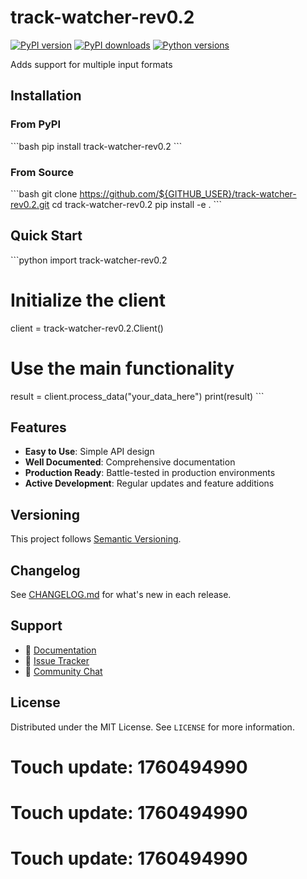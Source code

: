 # track-watcher-rev0.2

[![PyPI version](https://img.shields.io/pypi/v/track-watcher-rev0.2.svg)](https://pypi.org/project/track-watcher-rev0.2/)
[![PyPI downloads](https://img.shields.io/pypi/dm/track-watcher-rev0.2.svg)](https://pypi.org/project/track-watcher-rev0.2/)
[![Python versions](https://img.shields.io/pypi/pyversions/track-watcher-rev0.2.svg)](https://pypi.org/project/track-watcher-rev0.2/)

Adds support for multiple input formats

## Installation

### From PyPI

\`\`\`bash
pip install track-watcher-rev0.2
\`\`\`

### From Source

\`\`\`bash
git clone https://github.com/${GITHUB_USER}/track-watcher-rev0.2.git
cd track-watcher-rev0.2
pip install -e .
\`\`\`

## Quick Start

\`\`\`python
import track-watcher-rev0.2

# Initialize the client
client = track-watcher-rev0.2.Client()

# Use the main functionality
result = client.process_data("your_data_here")
print(result)
\`\`\`

## Features

- **Easy to Use**: Simple API design
- **Well Documented**: Comprehensive documentation
- **Production Ready**: Battle-tested in production environments
- **Active Development**: Regular updates and feature additions

## Versioning

This project follows [Semantic Versioning](https://semver.org/).

## Changelog

See [CHANGELOG.md](CHANGELOG.md) for what's new in each release.

## Support

- 📖 [Documentation](https://track-watcher-rev0.2.readthedocs.io/)
- 🐛 [Issue Tracker](https://github.com/${GITHUB_USER}/track-watcher-rev0.2/issues)
- 💬 [Community Chat](https://discord.gg/example)

## License

Distributed under the MIT License. See `LICENSE` for more information.

# Touch update: 1760494990

# Touch update: 1760494990

# Touch update: 1760494990
